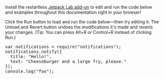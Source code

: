<p class="jetpack-lab-hide-when-installed">
  Install the restartless <a href="">Jetpack Lab add-on</a> to edit and run
  the code below and examples throughout this documentation right in your
  browser!
</p>

<p class="jetpack-lab-show-when-installed">
  Click the Run button to load and run the code below&mdash;then try editing
  it.  The Unload and Revert button undoes the modifications it's made and
  reverts your changes.  (Tip: You can press Alt+R or Control+R instead of
  clicking Run.)
</p>

<pre class="jetpack-lab-code" rows="25">
var notifications = require("notifications");
notifications.notify({
  title: "Hello!",
  text: "Cheeseburger and a large fry, please."
});
console.log("foo");
</pre>
